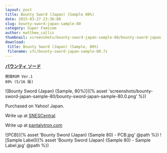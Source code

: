 ```yaml
---
layout: post
title: Bounty Sword (Japan) (Sample 80%)
date: 2015-03-27 23:36:00
slug: bounty-sword-japan-sample-80
category: Super Famicom
author: matthew_callis
thumbnail: screenshots/bounty-sword-japan-sample-80/bounty-sword-japan-sample-80.0.png
download:
 title: Bounty Sword (Japan) (Sample, 80%)
 filename: sfc/bounty-sword-japan-sample-80.7z
---
```


__[バウンティ ソード](https://superfamicom.org/info/bounty-sword)__

```
開発ROM Ver.1
80% (5/16 版)
```

![Bounty Sword (Japan) (Sample, 80%)]({% asset 'screenshots/bounty-sword-japan-sample-80/bounty-sword-japan-sample-80.0.png' %})

Purchased on Yahoo! Japan.

Write up at [SNESCentral](http://www.snescentral.com/review.php?id=0882&num=0&fancy=yes&article=proto).

Write up at [pantalytron.com](http://pantalytron.com/blog7.php/bounty-sword-80-beta)

![PCB]({% asset 'Bounty Sword (Japan) (Sample 80) - PCB.jpg' @path %})
![Sample Label]({% asset 'Bounty Sword (Japan) (Sample 80) - Sample Label.jpg' @path %})

